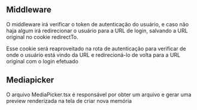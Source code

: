 ## Middleware

O middleware irá verificar o token de autenticação do usuário, e caso não haja algum irá redirecionar o usuário para a URL de login, salvando a URL original no cookie redirectTo.

Esse cookie será reaproveitado na rota de autenticação para verificar de onde o usuário está vindo da URL e redirecioná-lo de volta para a URL original com o login efetuado

## Mediapicker

O arquivo MediaPicker.tsx é responsável por obter um arquivo e gerar uma preview renderizada na tela de criar nova memória